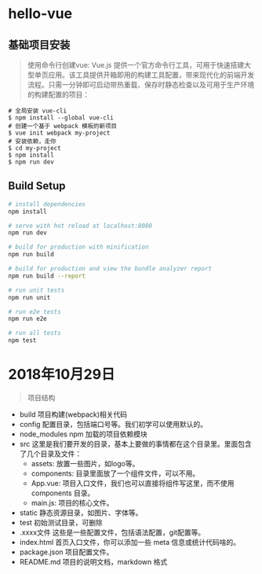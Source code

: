 # hello-vue

## 基础项目安装
> 使用命令行创建vue:
> Vue.js 提供一个官方命令行工具，可用于快速搭建大型单页应用。该工具提供开箱即用的构建工具配置，带来现代化的前端开发流程。只需一分钟即可启动带热重载、保存时静态检查以及可用于生产环境的构建配置的项目：

```
# 全局安装 vue-cli
$ npm install --global vue-cli
# 创建一个基于 webpack 模板的新项目
$ vue init webpack my-project
# 安装依赖，走你
$ cd my-project
$ npm install
$ npm run dev
```

## Build Setup

``` bash
# install dependencies
npm install

# serve with hot reload at localhost:8080
npm run dev

# build for production with minification
npm run build

# build for production and view the bundle analyzer report
npm run build --report

# run unit tests
npm run unit

# run e2e tests
npm run e2e

# run all tests
npm test
```

# 2018年10月29日
>  项目结构
- build 	项目构建(webpack)相关代码
- config 	配置目录，包括端口号等。我们初学可以使用默认的。
- node_modules 	npm 加载的项目依赖模块
- src 这里是我们要开发的目录，基本上要做的事情都在这个目录里。里面包含了几个目录及文件：
    - assets: 放置一些图片，如logo等。
    - components: 目录里面放了一个组件文件，可以不用。
    - App.vue: 项目入口文件，我们也可以直接将组件写这里，而不使用 components 目录。
    - main.js: 项目的核心文件。
- static 	静态资源目录，如图片、字体等。
- test 	初始测试目录，可删除
- .xxxx文件 	这些是一些配置文件，包括语法配置，git配置等。
- index.html 	首页入口文件，你可以添加一些 meta 信息或统计代码啥的。
- package.json 	项目配置文件。
- README.md 	项目的说明文档，markdown 格式